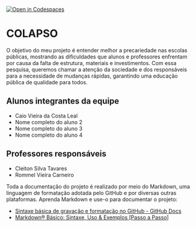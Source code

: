 [![Open in Codespaces](https://classroom.github.com/assets/launch-codespace-2972f46106e565e64193e422d61a12cf1da4916b45550586e14ef0a7c637dd04.svg)](https://classroom.github.com/open-in-codespaces?assignment_repo_id=19006083)
# COLAPSO

O objetivo do meu projeto é entender melhor a precariedade nas escolas públicas, mostrando as dificuldades que alunos e professores enfrentam por causa da falta de estrutura, materiais e investimentos. Com essa pesquisa, queremos chamar a atenção da sociedade e dos responsáveis para a necessidade de mudanças rápidas, garantindo uma educação pública de qualidade para todos.


## Alunos integrantes da equipe

* Caio Vieira da Costa Leal
* Nome completo do aluno 2
* Nome completo do aluno 3
* Nome completo do aluno 4

## Professores responsáveis

* Cleiton Silva Tavares
* Rommel Vieira Carneiro



Toda a documentação do projeto é realizado por meio do Markdown, uma linguagem de formatação adotada pelo GitHub e por diversas outras plataformas. Aprenda Markdown e use-o para documentar o projeto:

* [Sintaxe básica de gravação e formatação no GitHub - GitHub Docs](https://docs.github.com/pt/get-started/writing-on-github/getting-started-with-writing-and-formatting-on-github/basic-writing-and-formatting-syntax)
* [Markdown® Básico: Sintaxe, Uso &amp; Exemplos [Passo a Passo]](https://markdown.net.br/sintaxe-basica/)
